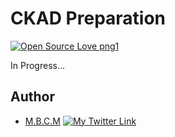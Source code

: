 # CKAD Preparation

[![Open Source Love png1](https://badges.frapsoft.com/os/v1/open-source.png?v=103)](https://github.com/ellerbrock/open-source-badges/)

In Progress...

## Author

- [M.B.C.M]()
[![My Twitter Link](https://img.shields.io/twitter/follow/the_it_dev?style=social)](https://twitter.com/the_it_dev)
